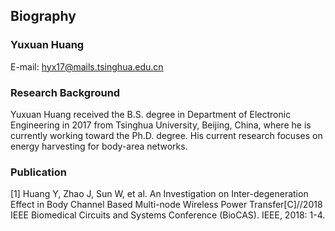 ## Biography

### Yuxuan Huang

E-mail: hyx17@mails.tsinghua.edu.cn

### Research Background

Yuxuan Huang received the B.S. degree in Department of Electronic Engineering in 2017 from Tsinghua University, Beijing, China, where he is currently working toward the Ph.D. degree. His current research focuses on energy harvesting for body-area networks.

### Publication

[1] Huang Y, Zhao J, Sun W, et al. An Investigation on Inter-degeneration Effect in Body Channel Based Multi-node Wireless Power Transfer[C]//2018 IEEE Biomedical Circuits and Systems Conference (BioCAS). IEEE, 2018: 1-4.
